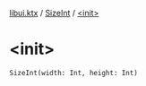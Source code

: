 [libui.ktx](../index.md) / [SizeInt](index.md) / [&lt;init&gt;](./-init-.md)

# &lt;init&gt;

`SizeInt(width: Int, height: Int)`